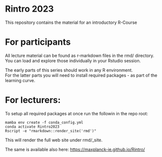 # Rintro 2023
This repository contains the material for an introductory R-Course

# For participants
All lecture material can be found as r-markdown files in the rmd/ directory. You can load and explore those individually in your Rstudio session. 

The early parts of this series should work in any R environment.  
For the latter parts you will need to install required packages - as part of the learning curve.

# For lecturers:
To setup all required packages at once run the followin in the repo root:

    mamba env create -f conda_config.yml  
    conda activate Rintro2023
    Rscript -e "rmarkdown::render_site('rmd')" 

This will render the full web site under rmd/_site.

The same is available also here: https://maxplanck-ie.github.io/Rintro/
    


